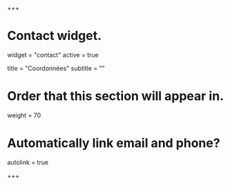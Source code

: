 +++
# Contact widget.
widget = "contact"
active = true

title = "Coordonnées"
subtitle = ""

# Order that this section will appear in.
weight = 70

# Automatically link email and phone?
autolink = true

+++

